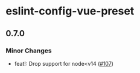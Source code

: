 # eslint-config-vue-preset

## 0.7.0

### Minor Changes

- feat!: Drop support for node<v14 ([#107](https://github.com/ota-meshi/eslint-config-vue-preset/pull/107))
